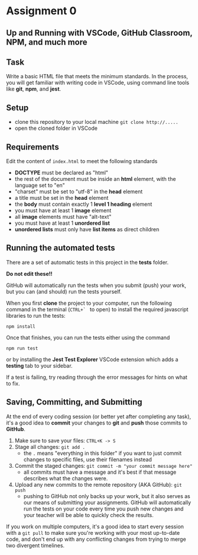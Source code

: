 # Assignment 0
## Up and Running with VSCode, GitHub Classroom, NPM, and much more

## Task
Write a basic HTML file that meets the minimum standards. In the process, you will get familiar with writing code in VSCode, using command line tools like **git**, **npm**, and **jest**.

## Setup
- clone this repository to your local machine
  `git clone http://.....`
- open the cloned folder in VSCode

## Requirements
Edit the content of ``index.html`` to meet the following standards

- **DOCTYPE** must be declared as "html"
- the rest of the document must be inside an **html** element, with the language set to "en"
- "charset" must be set to "utf-8" in the **head** element
- a title must be set in the **head** element
- the **body** must contain exactly 1 **level 1 heading** element
- you must have at least 1 **image** element
- all **image** elements must have "alt-text"
- you must have at least 1 **unordered list** 
- **unordered lists** must only have **list items** as direct children 

## Running the automated tests
There are a set of automatic tests in this project in the **tests** folder. 

**Do not edit these!!**

GitHub will automatically run the tests when you submit (push) your work, but you can (and should) run the tests yourself.

When you first **clone** the project to your computer, run the following command in the terminal (``CTRL+` `` to open) to install the required javascript libraries to run the tests:

``npm install``

Once that finishes, you can run the tests either using the command 

``npm run test``

or by installing the **Jest Test Explorer** VSCode extension which adds a **testing** tab to your sidebar.

If a test is failing, try reading through the error messages for hints on what to fix.

## Saving, Committing, and Submitting
At the end of every coding session (or better yet after completing any task), it's a good idea to **commit** your changes to **git** and **push** those commits to **GitHub**.

1. Make sure to save your files: ``CTRL+K -> S``
2. Stage all changes: ``git add .``
   - the ``.`` means "everything in this folder" if you want to just commit changes to specific files, use their filenames instead
3. Commit the staged changes: ``git commit -m "your commit message here"``
   - all commits must have a message and it's best if that message describes what the changes were.
4. Upload any new commits to the remote repository (AKA GitHub): ``git push``
   - pushing to GitHub not only backs up your work, but it also serves as our means of submitting your assignments. GitHub will automatically run the tests on your code every time you push new changes and your teacher will be able to quickly check the results.

If you work on multiple computers, it's a good idea to start every session with a ``git pull`` to make sure you're working with your most up-to-date code, and don't end up with any conflicting changes from trying to merge two divergent timelines.
